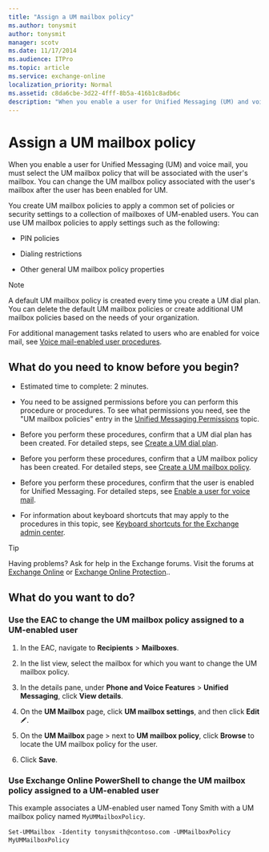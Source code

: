 ```yaml
---
title: "Assign a UM mailbox policy"
ms.author: tonysmit
author: tonysmit
manager: scotv
ms.date: 11/17/2014
ms.audience: ITPro
ms.topic: article
ms.service: exchange-online
localization_priority: Normal
ms.assetid: c8da6cbe-3d22-4fff-8b5a-416b1c8adb6c
description: "When you enable a user for Unified Messaging (UM) and voice mail, you must select the UM mailbox policy that will be associated with the user's mailbox. You can change the UM mailbox policy associated with the user's mailbox after the user has been enabled for UM."
---
```


# Assign a UM mailbox policy

When you enable a user for Unified Messaging (UM) and voice mail, you must select the UM mailbox policy that will be associated with the user's mailbox. You can change the UM mailbox policy associated with the user's mailbox after the user has been enabled for UM.
  
You create UM mailbox policies to apply a common set of policies or security settings to a collection of mailboxes of UM-enabled users. You can use UM mailbox policies to apply settings such as the following:
  
- PIN policies
    
- Dialing restrictions
    
- Other general UM mailbox policy properties
    
> [!NOTE]
> A default UM mailbox policy is created every time you create a UM dial plan. You can delete the default UM mailbox policies or create additional UM mailbox policies based on the needs of your organization. 
  
For additional management tasks related to users who are enabled for voice mail, see [Voice mail-enabled user procedures](voice-mail-enabled-user-procedures.md).
  
## What do you need to know before you begin?

- Estimated time to complete: 2 minutes.
    
- You need to be assigned permissions before you can perform this procedure or procedures. To see what permissions you need, see the "UM mailbox policies" entry in the [Unified Messaging Permissions](https://technet.microsoft.com/library/d326c3bc-8f33-434a-bf02-a83cc26a5498.aspx) topic. 
    
- Before you perform these procedures, confirm that a UM dial plan has been created. For detailed steps, see [Create a UM dial plan](../../voice-mail-unified-messaging/connect-voice-mail-system/create-um-dial-plan.md).
    
- Before you perform these procedures, confirm that a UM mailbox policy has been created. For detailed steps, see [Create a UM mailbox policy](create-um-mailbox-policy.md).
    
- Before you perform these procedures, confirm that the user is enabled for Unified Messaging. For detailed steps, see [Enable a user for voice mail](enable-a-user-for-voice-mail.md).
    
- For information about keyboard shortcuts that may apply to the procedures in this topic, see [Keyboard shortcuts for the Exchange admin center](../../accessibility/keyboard-shortcuts-in-admin-center.md).
    
> [!TIP]
> Having problems? Ask for help in the Exchange forums. Visit the forums at [Exchange Online](https://go.microsoft.com/fwlink/p/?linkId=267542) or [Exchange Online Protection](https://go.microsoft.com/fwlink/p/?linkId=285351).. 
  
## What do you want to do?

### Use the EAC to change the UM mailbox policy assigned to a UM-enabled user

1. In the EAC, navigate to **Recipients** \> **Mailboxes**.
    
2. In the list view, select the mailbox for which you want to change the UM mailbox policy. 
    
3. In the details pane, under **Phone and Voice Features** \> **Unified Messaging**, click **View details**.
    
4. On the **UM Mailbox** page, click **UM mailbox settings**, and then click **Edit** ![Edit icon](../../media/ITPro_EAC_EditIcon.gif).
    
5. On the **UM Mailbox** page \> next to **UM mailbox policy**, click **Browse** to locate the UM mailbox policy for the user. 
    
6. Click **Save**.
    
### Use Exchange Online PowerShell to change the UM mailbox policy assigned to a UM-enabled user

This example associates a UM-enabled user named Tony Smith with a UM mailbox policy named `MyUMMailboxPolicy`.
  
```
Set-UMMailbox -Identity tonysmith@contoso.com -UMMailboxPolicy MyUMMailboxPolicy
```


